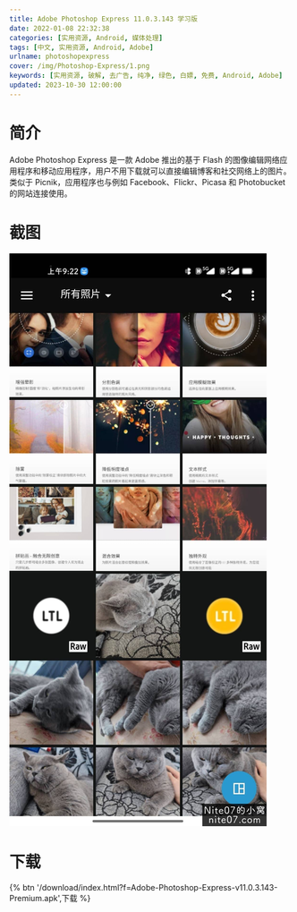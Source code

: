 ```yaml
---
title: Adobe Photoshop Express 11.0.3.143 学习版
date: 2022-01-08 22:32:38
categories: [实用资源, Android, 媒体处理]
tags: [中文, 实用资源, Android, Adobe]
urlname: photoshopexpress
cover: /img/Photoshop-Express/1.png
keywords: [实用资源, 破解, 去广告, 纯净, 绿色, 白嫖, 免费, Android, Adobe]
updated: 2023-10-30 12:00:00
---
```


# 简介

Adobe Photoshop Express 是一款 Adobe 推出的基于 Flash 的图像编辑网络应用程序和移动应用程序，用户不用下载就可以直接编辑博客和社交网络上的图片。 类似于 Picnik，应用程序也与例如 Facebook、Flickr、Picasa 和 Photobucket 的网站连接使用。

# 截图

![](/img/Photoshop-Express/2.jpg)

# 下载

{% btn '/download/index.html?f=Adobe-Photoshop-Express-v11.0.3.143-Premium.apk',下载 %}
